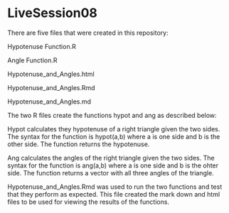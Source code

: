 # LiveSession08

There are five files that were created in this repository:

Hypotenuse Function.R

Angle Function.R

Hypotenuse_and_Angles.html

Hypotenuse_and_Angles.Rmd

Hypotenuse_and_Angles.md

The two R files create the functions hypot and ang as described below:

Hypot calculates they hypotenuse of a right triangle given the two sides.  The syntax for the function is hypot(a,b) where a is one side and b is the other side.  The function returns the hypotenuse.

Ang calculates the angles of the right triangle given the two sides.  The syntax for the function is ang(a,b) where a is one side and b is the ohter side.  The function returns a vector with all three angles of the triangle.

Hypotenuse_and_Angles.Rmd was used to run the two functions and test that they perform as expected.  This file created the mark down and html files to be used for viewing the results of the functions.
